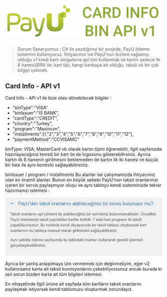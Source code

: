# <img src="https://raw.githubusercontent.com/hknklic/PayUCardInfo/master/README/card_info_payu.png">
> Durum Senaryomuz : C# ile yazdığımız bir projede, PayU ödeme sistemini kullanıyoruz. İhtiyacımız ise PayU'nun bizlere sağlamış olduğu v1 kredi kartı sorgulama api'sini kullanmak ve kartın sadece ilk 6 hanesi(BIN) ile; kart tipi, hangi bankaya ait olduğu, taksit vb bir çok bilgiyi çekmek.  
## Card Info - API v1
Card Info - API v1 ile bize olası dönebilecek bilgiler :

- "binType":"VISA"
- "binIssuer":"IS BANK", 
- "cardType":"CREDIT",
- "country":"Turkey",
- "program":"Maximum",
- "installments":[1,"2","3","4","5","6","7","8","9","10","11","12"],
- "paymentMethod":"CCVISAMC"
<p>binType: VISA, MasterCard vb olarak kartın tipini öğrenebilir, ilgili sayfanızda hazırlayacağınız temsili bir kart ile de logosunu gösterebilirsiniz. Ayrıca kartın ilk 6 hanenin girilmesini beklemeden de kartın ilk iki hanesi ve küçük bir liste ile aynı kontrolü sağlayabilirsiniz.</p>
<p>binIssuer / program / installments Bu alanlar ise çalışmamızda ihtiyacımız olan en önemli alanlar. Bunun en büyük sebebi PayU'nun taksit oranlarınızı içeren bir servis paylaşmıyor oluşu ve aynı tabloyu kendi sisteminizde tekrar hazırmanızı istemesi :</p>
<p align="center"><img src="https://raw.githubusercontent.com/hknklic/PayUCardInfo/master/README/payu_taksit.PNG"><p>            
<p>Ayrıca bir yanlış anlaşılmaya izin vermemek için değinmeliyim, eğer v2 kullanırsanız karta ait taksit komisyonlarını çekebiliyorsunuz ancak burada ki asıl sorun bizden karta ait tüm bilgileri istemesi.</p>
<p>En nihayetinde ilgili ürüne ait sayfada tüm kartların taksit oranlarını paylaşmak istiyorsak kendi tablomuzu oluşturmak zorundayız.</p>
